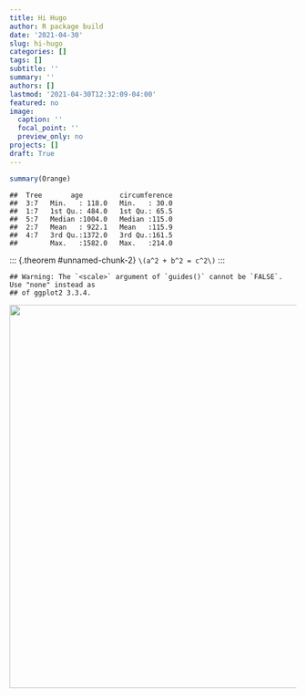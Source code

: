 ```yaml
---
title: Hi Hugo
author: R package build
date: '2021-04-30'
slug: hi-hugo
categories: []
tags: []
subtitle: ''
summary: ''
authors: []
lastmod: '2021-04-30T12:32:09-04:00'
featured: no
image:
  caption: ''
  focal_point: ''
  preview_only: no
projects: []
draft: True
---
```



```r
summary(Orange)
```

```
##  Tree       age         circumference  
##  3:7   Min.   : 118.0   Min.   : 30.0  
##  1:7   1st Qu.: 484.0   1st Qu.: 65.5  
##  5:7   Median :1004.0   Median :115.0  
##  2:7   Mean   : 922.1   Mean   :115.9  
##  4:7   3rd Qu.:1372.0   3rd Qu.:161.5  
##        Max.   :1582.0   Max.   :214.0
```

::: {.theorem #unnamed-chunk-2}
`\(a^2 + b^2 = c^2\)`
:::


```
## Warning: The `<scale>` argument of `guides()` cannot be `FALSE`. Use "none" instead as
## of ggplot2 3.3.4.
```

<img src="{{< blogdown/postref >}}index_files/figure-html/unnamed-chunk-3-1.png" width="672" />
